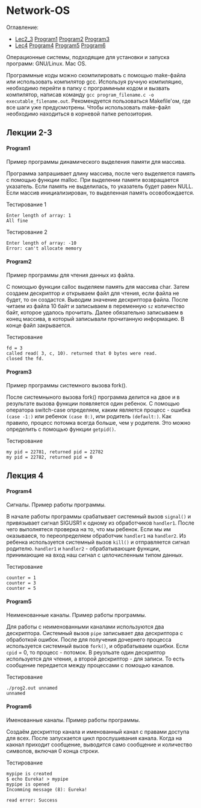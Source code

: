 # Network-OS
Оглавление:
+ [Lec2_3](#Lecture2_3)
   [Program1](#Program1)
   [Program2](#Program2)
   [Program3](#Program3)
+ [Lec4](#Lecture4)
   [Program4](#Program4)
   [Program5](#Program5)
   [Program6](#Program6)

Операционные системы, подходящие для установки и запуска программ:
 GNU/Linux.
 Mac OS.
 
Программные коды можно скомпилировать с помощью make-файла или использовать компилятор gcc. Используя ручную компиляцию, необходимо перейти в папку с программным кодом и вызвать компилятор, написав команду `gcc program_filename.c -o executable_filename.out`. Рекомендуется пользоваться Makefile'ом, где все шаги уже предусмотрены. Чтобы использовать make-файл необходимо находиться в корневой папке репозитория.

## <a name="Lecture2_3">Лекции 2-3</a>
#### <a name="Program1">Program1</a>  
Пример программы динамического выделения памяти для массива.

Программа запрашивает длину массива, после чего выделяется память с помощью функции malloc. При выделении памяти возвращается указатель. Если память не выделилась, то указатель будет равен NULL. Если массив инициализирован, то выделенная память осовобождается.  

Тестирование 1 
```
Enter length of array: 1  
All fine 
```
Тестирование 2 
```
Enter length of array: -10  
Error: can't allocate memory 
```

#### <a name="Program2">Program2</a>  
Пример программы для чтения данных из файла.  

C помощью функции calloc выделяем память для массива char. Затем создаем дескриптор и открываем файл для чтения, если файла не будет, то он создастся. Выводим значение дескриптора файла. После читаем из файла 10 байт и записываем в переменную `sz` количество байт, которое удалось прочитать. Далее обязательно записываем в конец массива, в который записывали прочитанную информацию. В конце файл закрывается.  

Тестирование 
```
fd = 3  
called read( 3, c, 10). returned that 0 bytes were read.  
closed the fd.  
```

#### <a name="Program3">Program3</a>  
Пример программы системного вызова fork().  

После системныного вызова fork() программа делится на двое и в результате вызова функции появляется один ребенок. С помощью оператора switch-case определяем, каким является процесс - ошибка `(case -1:)` или ребенок `(case 0:)`, или родитель `(default:)`. Как правило, процесс потомка всегда больше, чем у родителя. Это можно определить с помощью функции `getpid()`.

Тестирование 
```
my pid = 22781, returned pid = 22782
my pid = 22782, returned pid = 0
```

## <a name="Lecture4">Лекция 4</a>
#### <a name="Program4">Program4</a>  
Сигналы. Пример работы программы.

В начале работы программы срабатывает системный вызов `signal()` и привязывает сигнал SIGUSR1 к одному из обработчиков `handler1`. После чего выполнятеся проверка на то, что мы ребенок. Если мы им оказываеся, то переопределяем обработчик `handler1` на `handler2`. Из ребенка используется системный вызов `kill()` и отправляется сигнал родителю. `handler1` и `handler2` - обрабатывающие функции, принимающие на вход наш сигнал с целочисленным типом данных.

Тестирование  
```
counter = 1  
counter = 3  
counter = 5  
```

#### <a name="Program5">Program5</a>  
Неименованные каналы. Пример работы программы.

Для работы с неименованными каналами используются два дескриптора. Системный вызов `pipe` записывает два дескриптора с обработкой ошибок. После для получения дочернего процесса используется системный вызов `fork()`, и обрабатываем ошибки. Если `cpid` = 0, то процесс - потомок. В реузльате один дескриптор используется для чтения, а второй дескриптор - для записи. То есть сообщение передается между процессами с помощью каналов.

Тестирование 
```
./prog2.out unnamed
unnamed
```

#### <a name="Program6">Program6</a>  
Именованные каналы. Пример работы программы.

Создаём дескриптор канала и именованный канал с правами доступа для всех. После запускается цикл прослушивания канала. Когда на какнал приходит сообщение, выводится само сообщение и количество символов, включая 0 конца строки.

Тестирование 
```
mypipe is created  
$ echo Eureka! > mypipe  
mypipe is opened  
Incomming message (8): Eureka! 
  
read error: Success  
```
